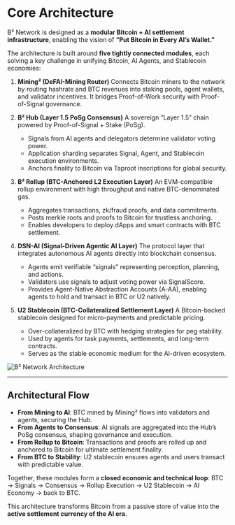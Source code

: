 # Core Architecture

B² Network is designed as a **modular Bitcoin + AI settlement infrastructure**, enabling the vision of
**“Put Bitcoin in Every AI’s Wallet.”**

The architecture is built around **five tightly connected modules**, each solving a key challenge in unifying Bitcoin, AI Agents, and Stablecoin economies:

1. **Mining² (DeFAI-Mining Router)**
   Connects Bitcoin miners to the network by routing hashrate and BTC revenues into staking pools, agent wallets, and validator incentives.
   It bridges Proof-of-Work security with Proof-of-Signal governance.

2. **B² Hub (Layer 1.5 PoSg Consensus)**
   A sovereign “Layer 1.5” chain powered by Proof-of-Signal + Stake (PoSg).
   - Signals from AI agents and delegators determine validator voting power.
   - Application sharding separates Signal, Agent, and Stablecoin execution environments.
   - Anchors finality to Bitcoin via Taproot inscriptions for global security.

3. **B² Rollup (BTC-Anchored L2 Execution Layer)**
   An EVM-compatible rollup environment with high throughput and native BTC-denominated gas.
   - Aggregates transactions, zk/fraud proofs, and data commitments.
   - Posts merkle roots and proofs to Bitcoin for trustless anchoring.
   - Enables developers to deploy dApps and smart contracts with BTC settlement.

4. **DSN-AI (Signal-Driven Agentic AI Layer)**
   The protocol layer that integrates autonomous AI agents directly into blockchain consensus.
   - Agents emit verifiable “signals” representing perception, planning, and actions.
   - Validators use signals to adjust voting power via SignalScore.
   - Provides Agent-Native Abstraction Accounts (A-AA), enabling agents to hold and transact in BTC or U2 natively.

5. **U2 Stablecoin (BTC-Collateralized Settlement Layer)**
   A Bitcoin-backed stablecoin designed for micro-payments and predictable pricing.
   - Over-collateralized by BTC with hedging strategies for peg stability.
   - Used by agents for task payments, settlements, and long-term contracts.
   - Serves as the stable economic medium for the AI-driven ecosystem.

![B² Network Architecture](https://github.com/user-attachments/assets/5fa4e86f-9837-41db-a383-307d50d4ea42)

---

## Architectural Flow

- **From Mining to AI**: BTC mined by Mining² flows into validators and agents, securing the Hub.
- **From Agents to Consensus**: AI signals are aggregated into the Hub’s PoSg consensus, shaping governance and execution.
- **From Rollup to Bitcoin**: Transactions and proofs are rolled up and anchored to Bitcoin for ultimate settlement finality.
- **From BTC to Stability**: U2 stablecoin ensures agents and users transact with predictable value.

Together, these modules form a **closed economic and technical loop**:
BTC → Signals → Consensus → Rollup Execution → U2 Stablecoin → AI Economy → back to BTC.

This architecture transforms Bitcoin from a passive store of value into the **active settlement currency of the AI era**.
